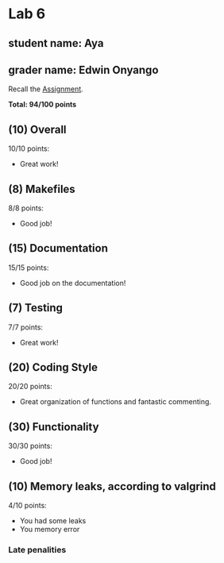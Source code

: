 # Lab 6

## student name: Aya

## grader name: Edwin Onyango

Recall the [Assignment](https://www.cs.dartmouth.edu/~tjp/cs50/labs/lab6/).

**Total: 94/100 points**


## (10) Overall

10/10 points:

* Great work!

## (8) Makefiles

8/8 points:

* Good job!

## (15) Documentation

15/15 points:

* Good job on the documentation!

## (7) Testing

7/7 points:

* Great work!

## (20) Coding Style

20/20 points:

* Great organization of functions and fantastic commenting.

## (30) Functionality

30/30 points:

* Good job!

## (10) Memory leaks, according to valgrind

4/10 points:

* You had some leaks
* You memory error

### Late penalities
